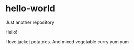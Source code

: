 # hello-world
Just another repository

Hello!

I love jacket potatoes. 
And mixed vegetable curry yum yum 
